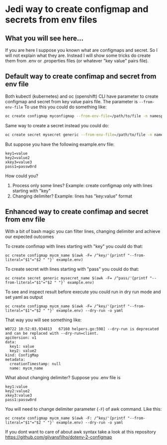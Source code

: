 # Jedi way to create configmap and secrets from env files

## What you will see here...

If you are here I suppose you known what are configmaps and secret. So I will not explain what they are. Instead I will show some tricks do create them from .env or .properties files (or whatever "key value" pairs file).

## Default way to create confimap and secret from env file

Both kubectl (kubernetes) and oc (openshift) CLI have parameter to create configmap and secret from key value pairs file. The parameter is `--from-env-file`
To use this you could do something like:

```bash
oc create configmap myconfigmap --from-env-file=/path/to/file -n namespace
```

Same way to create a secret instead you could do:

```bash
oc create secret mysecret generic --from-env-file=/path/to/file -n namespace
```

But suppose you have the following example.env file:

```
key1=value
key2=value2
xkey3=value3
pass1=passw0rd
```

How could you?
1.  Process only some lines? Example: create configmap only with lines starting with "key"
2.  Changing delimiter? Example: lines has "key:value" format

## Enhanced way to create confimap and secret from env file

With a bit of bash magic you can filter lines, changing delimiter and achieve our expected outcomes

To create confimap with lines starting with "key" you could do that:

```
oc create configmap mycm_name $(awk -F= /^key/'{printf "--from-literal="$1"="$2 " "}' example.env)
```

To create secret with lines starting with "pass" you could do that:

```
oc create secret generic mysecret_name $(awk -F= /^pass/'{printf "--from-literal="$1"="$2 " "}' example.env)
```

To see and inspect result before execute you could run in dry run mode and set yaml as output

```
oc create configmap mycm_name $(awk -F= /^key/'{printf "--from-literal="$1"="$2 " "}' example.env) --dry-run -o yaml
```

That way you will see something like:

```
W0722 10:52:03.934813   67160 helpers.go:598] --dry-run is deprecated and can be replaced with --dry-run=client.
apiVersion: v1
data:
  key1: value
  key2: value2
kind: ConfigMap
metadata:
  creationTimestamp: null
  name: mycm_name
```

What about changing delimiter? Suppose you .env file is
```
key1:value
key2:value2
xkey3:value3
pass1:passw0rd
```

You will need to change delimiter parameter (`-F`) of awk command. Like this:

```
oc create configmap mycm_name $(awk -F: /^key/'{printf "--from-literal="$1"="$2 " "}' example.env) --dry-run -o yaml
```

 If you dont want to care of about awk syntax take a look at this repository https://github.com/gilvansfilho/dotenv-2-configmap